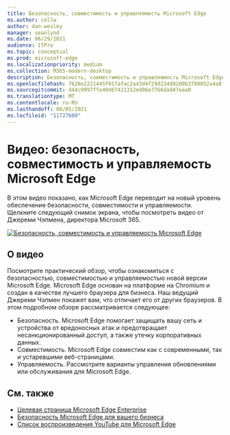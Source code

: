 ```yaml
---
title: Безопасность, совместимость и управляемость Microsoft Edge
ms.author: collw
author: dan-wesley
manager: seanlynd
ms.date: 06/29/2021
audience: ITPro
ms.topic: conceptual
ms.prod: microsoft-edge
ms.localizationpriority: medium
ms.collection: M365-modern-desktop
description: Безопасность, совместимость и управляемость Microsoft Edge
ms.openlocfilehash: 7626e2221445f017afac2a43d4f29d234d9209b3789852a4a8f8810edef72347
ms.sourcegitcommit: d44c0997ffe40d67421312ed96e7766da947eaa0
ms.translationtype: MT
ms.contentlocale: ru-RU
ms.lasthandoff: 08/05/2021
ms.locfileid: "11727600"
---
```

# <a name="video-microsoft-edge-security-compatibility-and-manageability"></a>Видео: безопасность, совместимость и управляемость Microsoft Edge

В этом видео показано, как Microsoft Edge переводит на новый уровень обеспечение безопасности, совместимости и управляемости. Щелкните следующий снимок экрана, чтобы посмотреть видео от Джереми Чэпмена, директора Microsoft 365.

[![Безопасность, совместимость и управляемость Microsoft Edge](media/microsoft-edge-video-security-compatibility-manageability/0.png)](http://www.youtube.com/watch?v=uMmh_gNaM4I "Microsoft Edge security, compatibility, and manageability")

## <a name="about-the-video"></a>О видео

Посмотрите практический обзор, чтобы ознакомиться с безопасностью, совместимостью и управляемостью новой версии Microsoft Edge. Microsoft Edge основан на платформе на Chromium и создан в качестве лучшего браузера для бизнеса. Наш ведущий Джереми Чэпмен покажет вам, что отличает его от других браузеров. В этом подробном обзоре рассматривается следующее:

- Безопасность. Microsoft Edge помогает защищать вашу сеть и устройства от вредоносных атак и предотвращает несанкционированный доступ, а также утечку корпоративных данных.
- Совместимость. Microsoft Edge совместим как с современными, так и устаревшими веб-страницами.
- Управляемость. Рассмотрите варианты управления обновлениями или обслуживания для Microsoft Edge.

## <a name="see-also"></a>См. также

- [Целевая страница Microsoft Edge Enterprise](https://aka.ms/EdgeEnterprise)
- [Безопасность Microsoft Edge для вашего бизнеса](ms-edge-security-for-business.md)
- [Список воспроизведения YouTube для Microsoft Edge](https://www.youtube.com/playlist?list=PLXtHYVsvn_b-uXh1tMeYpT-0iD8tD3tFy)
